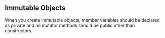## Immutable Objects
When you create immutable objects, member variables should be declared as private and no mutator methods should be public other than constructors.

